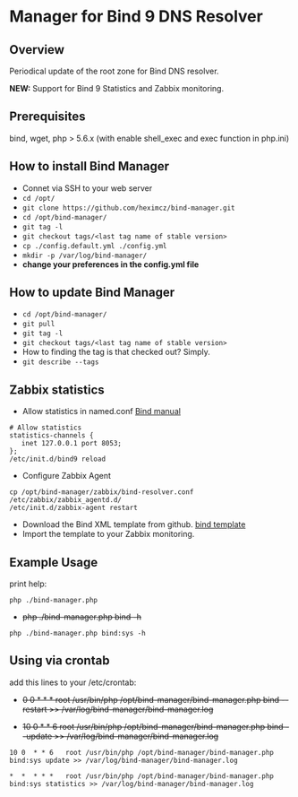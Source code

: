 # Manager for Bind 9 DNS Resolver 


## Overview

Periodical update of the root zone for Bind DNS resolver.

**NEW:** Support for Bind 9 Statistics and Zabbix monitoring.

## Prerequisites

bind, wget, php > 5.6.x (with enable shell_exec and exec function in php.ini)

## How to install Bind Manager

 - Connet via SSH to your web server
 - ```cd /opt/```
 - ```git clone https://github.com/heximcz/bind-manager.git```
 - ```cd /opt/bind-manager/```
 - ```git tag -l```
 - ```git checkout tags/<last tag name of stable version>```
 - ```cp ./config.default.yml ./config.yml```
 - ```mkdir -p /var/log/bind-manager/```
 -  **change your preferences in the config.yml file**

## How to update Bind Manager

 - ```cd /opt/bind-manager/```
 - ```git pull```
 - ```git tag -l```
 - ```git checkout tags/<last tag name of stable version>```
 - How to finding the tag is that checked out? Simply.
 - ```git describe --tags```

## Zabbix statistics

* Allow statistics in named.conf [Bind manual](https://ftp.isc.org/isc/bind9/9.10.4b2/doc/arm/Bv9ARM.ch06.html#statschannels)

```
# Allow statistics
statistics-channels {
   inet 127.0.0.1 port 8053;
};
/etc/init.d/bind9 reload
```

* Configure Zabbix Agent

```
cp /opt/bind-manager/zabbix/bind-resolver.conf /etc/zabbix/zabbix_agentd.d/
/etc/init.d/zabbix-agent restart
```

* Download the Bind XML template from github. [bind template](https://github.com/heximcz/bind-manager/blob/master/zabbix/zabbix_bind_template.xml)
* Import the template to your Zabbix monitoring.

## Example Usage

print help:

```php ./bind-manager.php```

* ~~php ./bind-manager.php bind -h~~

```php ./bind-manager.php bind:sys -h```

## Using via crontab

add this lines to your /etc/crontab:

* ~~0 0  * * *   root /usr/bin/php /opt/bind-manager/bind-manager.php bind --restart >> /var/log/bind-manager/bind-manager.log~~

* ~~10 0  * * 6   root /usr/bin/php /opt/bind-manager/bind-manager.php bind --update >> /var/log/bind-manager/bind-manager.log~~

```10 0  * * 6   root /usr/bin/php /opt/bind-manager/bind-manager.php bind:sys update >> /var/log/bind-manager/bind-manager.log```

```*  *  * * *   root /usr/bin/php /opt/bind-manager/bind-manager.php bind:sys statistics >> /var/log/bind-manager/bind-manager.log```

